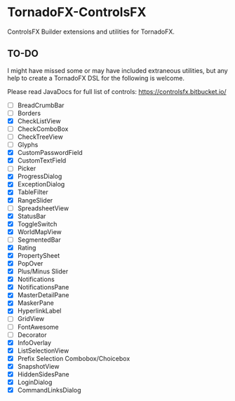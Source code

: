 # TornadoFX-ControlsFX

ControlsFX Builder extensions and utilities for TornadoFX.

## TO-DO 

I might have missed some or may have included extraneous utilities, but any help to create a TornadoFX DSL for the following is welcome. 

Please read JavaDocs for full list of controls:
https://controlsfx.bitbucket.io/


* [ ] BreadCrumbBar
* [ ] Borders
* [X] CheckListView
* [ ] CheckComboBox
* [ ] CheckTreeView
* [ ] Glyphs
* [X] CustomPasswordField
* [X] CustomTextField
* [ ] Picker
* [X] ProgressDialog
* [X] ExceptionDialog
* [X] TableFilter
* [X] RangeSlider
* [ ] SpreadsheetView
* [X] StatusBar
* [X] ToggleSwitch
* [X] WorldMapView
* [ ] SegmentedBar
* [X] Rating
* [X] PropertySheet
* [X] PopOver
* [X] Plus/Minus Slider
* [X] Notifications
* [X] NotificationsPane
* [X] MasterDetailPane
* [X] MaskerPane
* [X] HyperlinkLabel
* [ ] GridView
* [ ] FontAwesome
* [ ] Decorator
* [X] InfoOverlay
* [X] ListSelectionView
* [X] Prefix Selection Combobox/Choicebox
* [X] SnapshotView
* [X] HiddenSidesPane
* [X] LoginDialog
* [X] CommandLinksDialog
